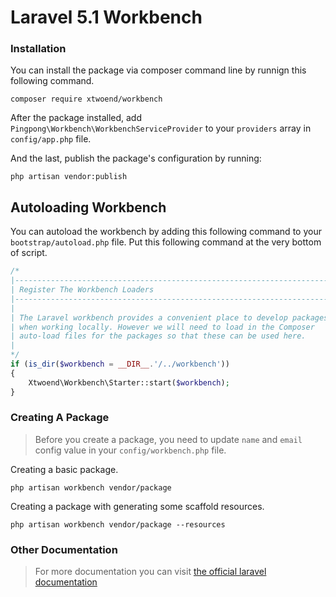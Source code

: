 # Laravel 5.1 Workbench

### Installation

You can install the package via composer command line by runnign this following command.

```
composer require xtwoend/workbench
```

After the package installed, add `Pingpong\Workbench\WorkbenchServiceProvider` to your `providers` array in `config/app.php` file.

And the last, publish the package's configuration by running:

```
php artisan vendor:publish
```

## Autoloading Workbench

You can autoload the workbench by adding this following command to your `bootstrap/autoload.php` file. Put this following command at the very bottom of script.

```php
/*
|--------------------------------------------------------------------------
| Register The Workbench Loaders
|--------------------------------------------------------------------------
|
| The Laravel workbench provides a convenient place to develop packages
| when working locally. However we will need to load in the Composer
| auto-load files for the packages so that these can be used here.
|
*/
if (is_dir($workbench = __DIR__.'/../workbench'))
{
	Xtwoend\Workbench\Starter::start($workbench);
}
```

### Creating A Package

> Before you create a package, you need to update `name` and `email` config value in your `config/workbench.php` file. 

Creating a basic package.

```
php artisan workbench vendor/package
```

Creating a package with generating some scaffold resources.

```
php artisan workbench vendor/package --resources
```

### Other Documentation

> For more documentation you can visit [the official laravel documentation](http://laravel.com/docs/5.0/packages)